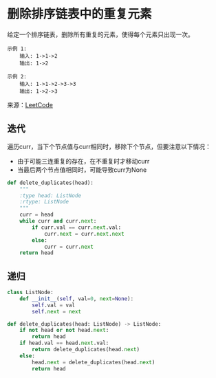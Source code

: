 # 删除排序链表中的重复元素
给定一个排序链表，删除所有重复的元素，使得每个元素只出现一次。

```
示例 1:
    输入: 1->1->2
    输出: 1->2
    
示例 2:
    输入: 1->1->2->3->3
    输出: 1->2->3
```
来源：[LeetCode](https://leetcode-cn.com/problems/remove-duplicates-from-sorted-list)

## 迭代
遍历curr，当下个节点值与curr相同时，移除下个节点，但要注意以下情况：
- 由于可能三连重复的存在，在不重复时才移动curr
- 当最后两个节点值相同时，可能导致curr为None
```python
def delete_duplicates(head):
    """
    :type head: ListNode
    :rtype: ListNode
    """
    curr = head
    while curr and curr.next:
        if curr.val == curr.next.val:
            curr.next = curr.next.next
        else:
            curr = curr.next
    return head
```

## 递归
```python
class ListNode:
    def __init__(self, val=0, next=None):
        self.val = val
        self.next = next

def delete_duplicates(head: ListNode) -> ListNode:
    if not head or not head.next:
        return head
    if head.val == head.next.val:
        return delete_duplicates(head.next)
    else:
        head.next = delete_duplicates(head.next)
        return head
```